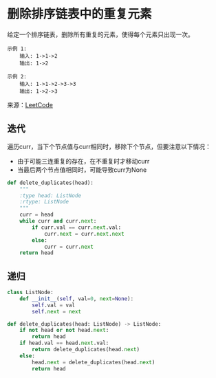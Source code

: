 # 删除排序链表中的重复元素
给定一个排序链表，删除所有重复的元素，使得每个元素只出现一次。

```
示例 1:
    输入: 1->1->2
    输出: 1->2
    
示例 2:
    输入: 1->1->2->3->3
    输出: 1->2->3
```
来源：[LeetCode](https://leetcode-cn.com/problems/remove-duplicates-from-sorted-list)

## 迭代
遍历curr，当下个节点值与curr相同时，移除下个节点，但要注意以下情况：
- 由于可能三连重复的存在，在不重复时才移动curr
- 当最后两个节点值相同时，可能导致curr为None
```python
def delete_duplicates(head):
    """
    :type head: ListNode
    :rtype: ListNode
    """
    curr = head
    while curr and curr.next:
        if curr.val == curr.next.val:
            curr.next = curr.next.next
        else:
            curr = curr.next
    return head
```

## 递归
```python
class ListNode:
    def __init__(self, val=0, next=None):
        self.val = val
        self.next = next

def delete_duplicates(head: ListNode) -> ListNode:
    if not head or not head.next:
        return head
    if head.val == head.next.val:
        return delete_duplicates(head.next)
    else:
        head.next = delete_duplicates(head.next)
        return head
```